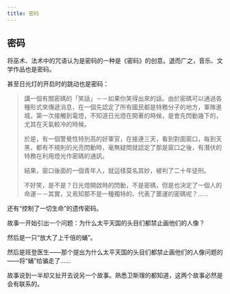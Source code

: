 ```yaml
---
title: 密码
---
```


## 密码


将巫术、法术中的咒语认为是密码的一种是《密码》的创意。退而广之，音乐、文学作品也是密码。

甚至日光灯的开启时的跳动也是密码：

>講一個有關密碼的「笑話」－－如果你笑得出來的話。由於密碼可以通過各種形式來傳遞消息，在一個先認定了所有國民都是特務分子的地方，軍隊進城，第一次接觸到電燈，不知道日光燈在開著的時候，是會先閃動幾下的，尤其在天氣較冷的時候。
>
>於是，有一個警覺性特別高的好軍官，在接連三天，看到對面窗口，每到天黑，都有不規則的光亮閃動時，毫無疑問就認定了那是窗口之後，有潛伏的特務在利用燈光作密碼的通訊。
>
>結果，窗口後面的一個青年人，就這樣莫名其妙，被判了二十年徒刑。
>
>不好笑，是不是？日光燈開啟時的閃動，不是密碼，但是也決定了一個人的命運－－其實，又焉知那不是一種獨特的、代表了噩運的密碼呢？……

还有“控制了一切生命”的遗传密码。

故事一开始引出一个问题：为什么太平天国的头目们都禁止画他们的人像？

然后是一只“放大了上千倍的蛹”。

然后是班登医生——那个提出为什么太平天国的头目们都禁止画他们的人像问题的——将“蛹”给骗走了……

故事说到一半却又扯开去说另一个故事。熟悉卫斯理的都知道，这两个故事必然是会有联系的。